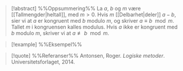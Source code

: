 
> [!abstract] %%Oppsummering%%
> La $a$, $b$ og $m$ være [[Tallmengder|heltall]], med $m > 0$. Hvis $m$ [[Delbarhet|deler]] $a−b$, sier vi at $a$ er kongruent med $b$ modulo $m$, og skriver $a \equiv b \mod m$. Tallet $m$ i kongruensen kalles modulus. Hvis $a$ ikke er kongruent med $b$ modulo $m$, skriver vi at $a\not\equiv b \mod m$. 

> [!example] %%Eksempel%%
> 

> [!quote] %%Referanser%%
>Antonsen, Roger. *Logiske metoder*. Universitetsforlaget, 2014.
